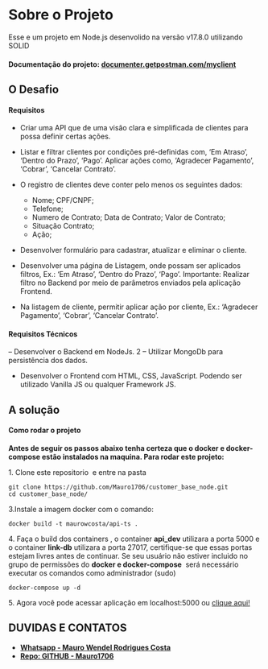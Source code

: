 # Sobre o Projeto

Esse e um projeto em Node.js desenvolido na versão v17.8.0 utilizando SOLID

#### Documentação do projeto: **[documenter.getpostman.com/myclient](https://documenter.getpostman.com/view/15672873/UVz1MXHY#fc23d9a1-1ae5-40ea-ac06-072e0c757f9c)**

## O Desafio
#### Requisitos

- Criar uma API que de uma visão clara e simplificada de clientes para possa definir certas ações.
- Listar e filtrar clientes por condições pré-definidas com, ‘Em Atraso’, ‘Dentro do Prazo’, ‘Pago’. Aplicar ações como, ‘Agradecer Pagamento’, ‘Cobrar’, ‘Cancelar Contrato’. 

- O registro de clientes deve conter pelo menos os seguintes dados:

  - Nome; CPF/CNPF;
  - Telefone;
  - Numero de Contrato; Data de Contrato; Valor de Contrato;
  - Situação Contrato;
  - Ação; 

- Desenvolver formulário para cadastrar, atualizar e eliminar o cliente.

- Desenvolver uma página de Listagem, onde possam ser aplicados filtros, Ex.: ‘Em Atraso’, ‘Dentro do Prazo’, ‘Pago’. Importante: Realizar filtro no Backend por meio de parâmetros enviados pela aplicação Frontend.

- Na listagem de cliente, permitir aplicar ação por cliente, Ex.: ‘Agradecer Pagamento’, ‘Cobrar’, ‘Cancelar Contrato’.

#### Requisitos Técnicos

– Desenvolver o Backend em NodeJs. 2 – Utilizar MongoDb para persistência dos dados.

- Desenvolver o Frontend com HTML, CSS, JavaScript. Podendo ser utilizado Vanilla JS ou qualquer Framework JS.

## A solução

#### Como rodar o projeto

**Antes de seguir os passos abaixo tenha certeza que o docker e docker-compose estão instalados na maquina. Para rodar este projeto:**

1\. Clone este repositorio  e entre na pasta

```
git clone https://github.com/Mauro1706/customer_base_node.git
cd customer_base_node/
```

3\.Instale a imagem docker com o comando:

```
docker build -t maurowcosta/api-ts .
```

4\. Faça o build dos containers \, o container **api_dev** utilizara a porta 5000 e o container **link-db** utilizara a porta 27017, certifique-se que essas portas estejam livres antes de continuar. Se seu usuário não estiver incluido no grupo de permissões do **docker e docker-compose**  será necessário executar os comandos como administrador (sudo)

```
docker-compose up -d
```

5\. Agora você pode acessar aplicação em localhost:5000 ou [clique aqui!](http://localhost:5000)


## DUVIDAS E CONTATOS
- **[Whatsapp - Mauro Wendel Rodrigues Costa ](https://api.whatsapp.com/send?phone=5561983486393)**
- **[Repo: GITHUB - Mauro1706 ](https://github.com/Mauro1706)**
